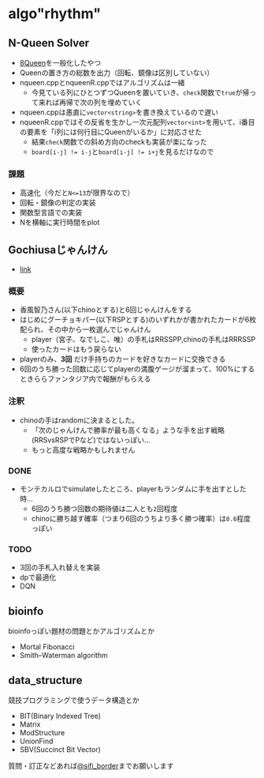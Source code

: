 # algo"rhythm"
## N-Queen Solver
- [8Queen](https://ja.wikipedia.org/wiki/エイト・クイーン)を一般化したやつ
- Queenの置き方の総数を出力（回転、鏡像は区別していない）
- nqueen.cppとnqueenR.cppではアルゴリズムは一緒
  - 今見ている列にひとつずつQueenを置いていき、`check`関数で`true`が帰って来れば再帰で次の列を埋めていく
- nqueen.cppは愚直に`vector<string>`を書き換えているので遅い
- nqueenR.cppではその反省を生かし一次元配列`vector<int>`を用いて、i番目の要素を「i列には何行目にQueenがいるか」に対応させた
  - 結果`check`関数での斜め方向のcheckも実装が楽になった
  - `board[i-j] != i-j`と`board[i-j] != i+j`を見るだけなので
### 課題
- 高速化（今だと`N<=13`が限界なので）
- 回転・鏡像の判定の実装
- 関数型言語での実装
- Nを横軸に実行時間をplot

## Gochiusaじゃんけん
- [link](https://jyanken.kirarafantasia.com/game)
### 概要
- 香風智乃さん(以下chinoとする)と6回じゃんけんをする
- はじめにグーチョキパー(以下RSPとする)のいずれかが書かれたカードが6枚配られ、その中から一枚選んでじゃんけん
	- player（宮子、なでしこ、唯）の手札はRRSSPP,chinoの手札はRRRSSP
	- 使ったカードはもう戻らない
- playerのみ、**3回** だけ手持ちのカードを好きなカードに交換できる
- 6回のうち勝った回数に応じてplayerの満腹ゲージが溜まって、100%にするときららファンタジア内で報酬がもらえる
### 注釈
- chinoの手はrandomに決まるとした。
	- 「次のじゃんけんで勝率が最も高くなる」ような手を出す戦略(RRSvsRSPでPなど)ではないっぽい...
	- もっと高度な戦略かもしれません
### DONE
- モンテカルロでsimulateしたところ、playerもランダムに手を出すとした時...
	- 6回のうち勝つ回数の期待値は二人とも`2`回程度
	- chinoに勝ち越す確率（つまり6回のうちより多く勝つ確率）は`0.6`程度っぽい
### TODO
- 3回の手札入れ替えを実装
- dpで最適化
- DQN

## bioinfo
bioinfoっぽい題材の問題とかアルゴリズムとか
- Mortal Fibonacci
- Smith–Waterman algorithm

## data_structure
競技プログラミングで使うデータ構造とか
- BIT(Binary Indexed Tree)
- Matrix
- ModStructure
- UnionFind
- SBV(Succinct Bit Vector)


質問・訂正などあれば[@sifi_border](https://twitter.com/sifi_border)までお願いします

